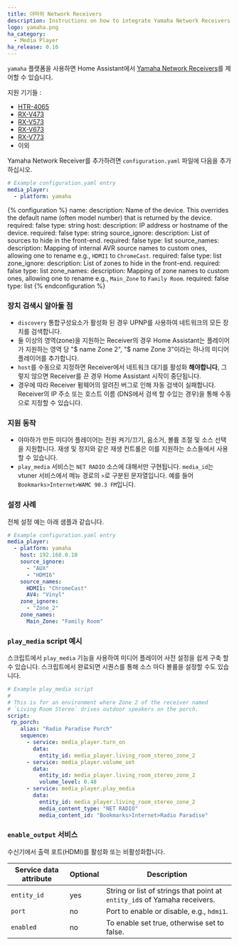 ```yaml
---
title: 야마하 Network Receivers
description: Instructions on how to integrate Yamaha Network Receivers into Home Assistant.
logo: yamaha.png
ha_category:
  - Media Player
ha_release: 0.16
---
```


`yamaha` 플랫폼을 사용하면 Home Assistant에서 [Yamaha Network Receivers](https://usa.yamaha.com/products/audio-visual/av-receivers-amps/rx)를 제어할 수 있습니다.

지원 기기들 :

- [HTR-4065](https://www.yamaha.com/cchtr4065/)
- [RX-V473](https://ca.yamaha.com/en/products/audio_visual/av_receivers_amps/rx-v473/specs.html)
- [RX-V573](https://ca.yamaha.com/en/products/audio_visual/av_receivers_amps/rx-v573/specs.html)
- [RX-V673](https://ca.yamaha.com/en/products/audio_visual/av_receivers_amps/rx-v673/specs.html)
- [RX-V773](https://ca.yamaha.com/en/products/audio_visual/av_receivers_amps/rx-v773/specs.html)
- 이외 

Yamaha Network Receiver를 추가하려면 `configuration.yaml` 파일에 다음을 추가하십시오.

```yaml
# Example configuration.yaml entry
media_player:
  - platform: yamaha
```

{% configuration %}
name:
  description: Name of the device. This overrides the default name (often model number) that is returned by the device.
  required: false
  type: string
host:
  description: IP address or hostname of the device.
  required: false
  type: string
source_ignore:
  description: List of sources to hide in the front-end.
  required: false
  type: list
source_names:
  description: Mapping of internal AVR source names to custom ones, allowing one to rename e.g., `HDMI1` to `ChromeCast`.
  required: false
  type: list
zone_ignore:
  description: List of zones to hide in the front-end.
  required: false
  type: list
zone_names:
  description: Mapping of zone names to custom ones, allowing one to rename e.g., `Main_Zone` to `Family Room`.
  required: false
  type: list
{% endconfiguration %}

### 장치 검색시 알아둘 점

- `discovery` 통합구성요소가 활성화 된 경우 UPNP를 사용하여 네트워크의 모든 장치를 검색합니다.
- 둘 이상의 영역(zone)을 지원하는 Receiver의 경우 Home Assistant는 플레이어가 지원하는 영역 당 "$ name Zone 2", "$ name Zone 3"이라는 하나의 미디어 플레이어를 추가합니다.
- `host`를 수동으로 지정하면 Receiver에서 네트워크 대기를 활성화 **해야합니다**, 그렇지 않으면 Receiver를 끈 경우 Home Assistant 시작이 중단됩니다.
- 경우에 따라 Receiver 펌웨어의 알려진 버그로 인해 자동 검색이 실패합니다. Receiver의 IP 주소 또는 호스트 이름 (DNS에서 검색 할 수있는 경우)을 통해 수동으로 지정할 수 있습니다.

### 지원 동작

- 야마하가 만든 미디어 플레이어는 전원 켜기/끄기, 음소거, 볼륨 조절 및 소스 선택을 지원합니다. 재생 및 정지와 같은 재생 컨트롤은 이를 지원하는 소스들에서 사용할 수 있습니다.
- `play_media` 서비스는 `NET RADIO` 소스에 대해서만 구현됩니다. `media_id`는 vtuner 서비스에서 메뉴 경로의 `>`로 구분된 문자열입니다. 예를 들어 `Bookmarks>Internet>WAMC 90.3 FM`입니다.

### 설정 사례

전체 설정 예는 아래 샘플과 같습니다.
```yaml
# Example configuration.yaml entry
media_player:
  - platform: yamaha
    host: 192.168.0.10
    source_ignore:
      - "AUX"
      - "HDMI6"
    source_names:
      HDMI1: "ChromeCast"
      AV4: "Vinyl"
    zone_ignore:
      - "Zone_2"
    zone_names:
      Main_Zone: "Family Room"
```

### `play_media` script 예시

스크립트에서 `play_media` 기능을 사용하여 미디어 플레이어 사전 설정을 쉽게 구축 할 수 있습니다. 스크립트에서 완료되면 시퀀스를 통해 소스 마다 볼륨을 설정할 수도 있습니다.

```yaml
# Example play_media script
#
# This is for an environment where Zone 2 of the receiver named
# `Living Room Stereo` drives outdoor speakers on the porch.
script:
 rp_porch:
    alias: "Radio Paradise Porch"
    sequence:
      - service: media_player.turn_on
        data:
          entity_id: media_player.living_room_stereo_zone_2
      - service: media_player.volume_set
        data:
          entity_id: media_player.living_room_stereo_zone_2
          volume_level: 0.48
      - service: media_player.play_media
        data:
          entity_id: media_player.living_room_stereo_zone_2
          media_content_type: "NET RADIO"
          media_content_id: "Bookmarks>Internet>Radio Paradise"

```

### `enable_output` 서비스

수신기에서 출력 포트(HDMI)를 활성화 또는 비활성화합니다.

| Service data attribute | Optional | Description |
| ---------------------- | -------- | ----------- |
| `entity_id` | yes | String or list of strings that point at `entity_id`s of Yamaha receivers.
| `port` | no | Port to enable or disable, e.g., `hdmi1`.
| `enabled` | no | To enable set true, otherwise set to false.
